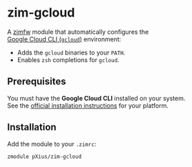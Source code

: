 # zim-gcloud

A [zimfw](https://zimfw.sh) module that automatically configures the  
[Google Cloud CLI (`gcloud`)](https://cloud.google.com/sdk/docs/install) environment:  

- Adds the `gcloud` binaries to your `PATH`.  
- Enables `zsh` completions for `gcloud`.  

## Prerequisites

You must have the **Google Cloud CLI** installed on your system.  
See the [official installation instructions](https://cloud.google.com/sdk/docs/install) for your platform.  

## Installation

Add the module to your `.zimrc`:

```zsh
zmodule pXius/zim-gcloud
